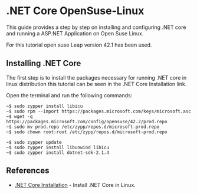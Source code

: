 # .NET Core OpenSuse-Linux
This guide provides a step by step on installing and configuring .NET core and running a ASP.NET Application on Open Suse Linux.

For this tutorial open suse Leap version 42.1 has been used.

## Installing .NET Core
The first step is to install the packages necessary for running .NET core in linux distribution this tutorial can be seen in the .NET Core Installation link.

Open the terminal and run the following commands:

```
~$ sudo zypper install libicu
~$ sudo rpm --import https://packages.microsoft.com/keys/microsoft.asc
~$ wget -q https://packages.microsoft.com/config/opensuse/42.2/prod.repo
~$ sudo mv prod.repo /etc/zypp/repos.d/microsoft-prod.repo
~$ sudo chown root:root /etc/zypp/repos.d/microsoft-prod.repo
```

```
~$ sudo zypper update
~$ sudo zypper install libunwind libicu
~$ sudo zypper install dotnet-sdk-2.1.4
```


## References
* [.NET Core Installation](https://dotnet.microsoft.com/download/linux-package-manager/opensuse/sdk-2.1.4) - Install .NET Core in Linux.
